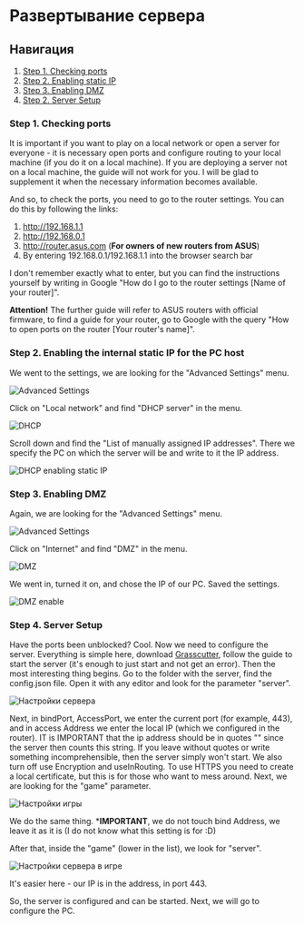 # Развертывание сервера

## Навигация

1. [Step 1. Checking ports](#step-1-checking-ports)
2. [Step 2. Enabling static IP](#step-2-enabling-the-internal-static-ip-for-the-pc-host)
3. [Step 3. Enabling DMZ](#step-3-enabling-dmz)
4. [Step 2. Server Setup](#step-4-server-setup)

### Step 1. Checking ports

It is important if you want to play on a local network or open a server for everyone - it is necessary
open ports and configure routing to your local machine (if you do it on a local
machine).
If you are deploying a server not on a local machine, the guide will not work for you. I will be glad to supplement
it when the necessary information becomes available.

And so, to check the ports, you need to go to the router settings. You can do this by following the links:

1. http://192.168.1.1
2. http://192.168.0.1
3. http://router.asus.com (**For owners of new routers from ASUS**)
4. By entering 192.168.0.1/192.168.1.1 into the browser search bar

I don't remember exactly what to enter, but you can find the instructions yourself by writing in
Google "How do I go to the router settings [Name of your router]".

**Attention!** The further guide will refer to ASUS routers with official firmware, to find
a guide for your router, go to Google with the query "How to open ports on
the router [Your router's name]".

### Step 2. Enabling the internal static IP for the PC host

We went to the settings, we are looking for the "Advanced Settings" menu.

![Advanced Settings](/docs/materials/images/router_global.png)

Click on "Local network" and find "DHCP server" in the menu.

![DHCP](/docs/materials/images/router_dhcp.png)

Scroll down and find the "List of manually assigned IP addresses". There we specify the PC on which
the server will be and write to it the IP address.

![DHCP enabling static IP](/docs/materials/images/router_dhcp_ip.png)

### Step 3. Enabling DMZ

Again, we are looking for the "Advanced Settings" menu.

![Advanced Settings](/docs/materials/images/router_global.png)

Click on "Internet" and find "DMZ" in the menu.

![DMZ](/docs/materials/images/router_dmz.png)

We went in, turned it on, and chose the IP of our PC. Saved the settings.

![DMZ enable](/docs/materials/images/router_dmz_ip.png)

### Step 4. Server Setup

Have the ports been unblocked? Cool. Now we need to configure the server.
Everything is simple here, download [Grasscutter](https://github.com/Grasscutter/Grasscutter ), follow the guide
to start the server (it's enough to just start and not get an error). Then the most
interesting thing begins.
Go to the folder with the server, find the config.json file. Open it with any editor and look for the parameter
"server".

![Настройки сервера](/docs/materials/images/gc_server_settings.jpg)

Next, in bindPort, AccessPort, we enter the current port (for example, 443), and in access Address we enter
the local IP (which we configured in the router). IT is IMPORTANT that the ip address should be in quotes ""
since the server then counts this string. If you leave without quotes or write something incomprehensible, then
the server simply won't start. We also turn off use Encryption and useInRouting. To use
HTTPS you need to create a local certificate, but this is for those who want to mess around.
Next, we are looking for the "game" parameter.

![Настройки игры](/docs/materials/images/gc_game_settings.jpg)

We do the same thing. ***IMPORTANT**, we do not touch bind Address, we leave it as it is (I do not know what this
setting is for :D)

After that, inside the "game" (lower in the list), we look for "server".

![Настройки сервера в игре](/docs/materials/images/gc_game_server_settings.jpg)

It's easier here - our IP is in the address, in port 443.

So, the server is configured and can be started. Next, we will go to configure the PC.